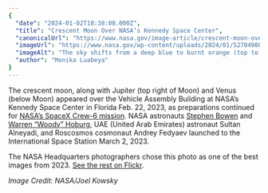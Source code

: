 ```yaml
---
{
  "date": "2024-01-02T18:38:08.000Z",
  "title": "Crescent Moon Over NASA’s Kennedy Space Center",
  "canonicalUrl": "https://www.nasa.gov/image-article/crescent-moon-over-nasas-kennedy-space-center/",
  "imageUrl": "https://www.nasa.gov/wp-content/uploads/2024/01/52704988217-a8442a095c-o.jpg",
  "imageAlt": "The sky shifts from a deep blue to burnt orange (top to bottom). The crescent moon is at the top of the image, with Jupiter to its right and Venus below it. The silhouette of the Vehicle Assembly Building at NASA's Kennedy Space Center stands out against the orange sky.",
  "author": "Monika Luabeya"
}
---
```


The crescent moon, along with Jupiter (top right of Moon) and Venus (below Moon) appeared over the Vehicle Assembly Building at NASA’s Kennedy Space Center in Florida Feb. 22, 2023, as preparations continued for [NASA’s SpaceX Crew-6 mission](https://www.nasa.gov/mission/spacex-crew-6/). NASA astronauts [Stephen Bowen](https://images.nasa.gov/details/jsc2023m000073_Meet_Steve_Bowen_Crew-6_Commander-SOCIAL) and [Warren “Woody” Hoburg](https://images.nasa.gov/details/jsc2023m000074-Meet_Woody_Hoburg_Crew-6_Pilot_1080), UAE (United Arab Emirates) astronaut Sultan Alneyadi, and Roscosmos cosmonaut Andrey Fedyaev launched to the International Space Station March 2, 2023.

The NASA Headquarters photographers chose this photo as one of the best images from 2023. [See the rest on Flickr](https://www.flickr.com/photos/nasahqphoto/albums/72177720313733232).

_Image Credit: NASA/Joel Kowsky_
